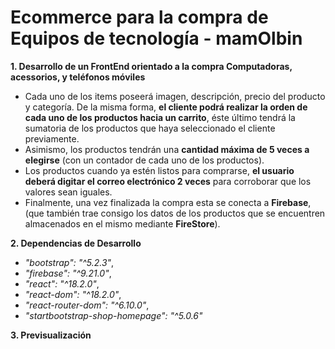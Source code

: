 # Ecommerce para la compra de Equipos de tecnología - mamOlbin

**1. Desarrollo de un FrontEnd orientado a la compra Computadoras, acessorios, y teléfonos móviles**
   - Cada uno de los items poseerá imagen, descripción, precio del producto y categoría. De la misma forma, **el cliente podrá realizar la orden de cada uno de los productos hacia un carrito**, éste último tendrá la sumatoria de los productos que haya seleccionado el cliente previamente.
   - Asimismo, los productos tendrán una **cantidad máxima de 5 veces a elegirse** (con un contador de cada uno de los productos).
   - Los productos cuando ya estén listos para comprarse, **el usuario deberá digitar el correo electrónico 2 veces** para corroborar que los valores sean iguales.
   - Finalmente, una vez finalizada la compra esta se conecta a **Firebase**, (que también trae consigo los datos de los productos que se encuentren almacenados en el mismo mediante **FireStore**).


**2. Dependencias de Desarrollo**
   - *"bootstrap": "^5.2.3"*,
   - *"firebase": "^9.21.0"*,
   - *"react": "^18.2.0"*,
   - *"react-dom": "^18.2.0"*,
   - *"react-router-dom": "^6.10.0"*,
   - *"startbootstrap-shop-homepage": "^5.0.6"*
   
**3. Previsualización**

